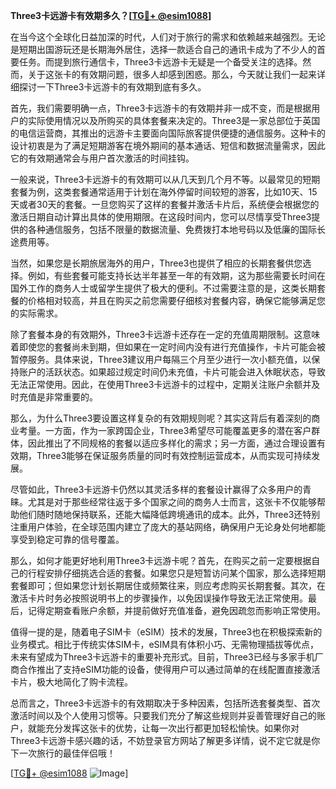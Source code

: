 **Three3卡远游卡有效期多久？[[TG💪+ @esim1088](https://t.me/s/esim1088)]**

在当今这个全球化日益加深的时代，人们对于旅行的需求和依赖越来越强烈。无论是短期出国游玩还是长期海外居住，选择一款适合自己的通讯卡成为了不少人的首要任务。而提到旅行通信卡，Three3卡远游卡无疑是一个备受关注的选择。然而，关于这张卡的有效期问题，很多人却感到困惑。那么，今天就让我们一起来详细探讨一下Three3卡远游卡的有效期到底有多久。

首先，我们需要明确一点，Three3卡远游卡的有效期并非一成不变，而是根据用户的实际使用情况以及所购买的具体套餐来决定的。Three3是一家总部位于英国的电信运营商，其推出的远游卡主要面向国际旅客提供便捷的通信服务。这种卡的设计初衷是为了满足短期游客在境外期间的基本通话、短信和数据流量需求，因此它的有效期通常会与用户首次激活的时间挂钩。

一般来说，Three3卡远游卡的有效期可以从几天到几个月不等。以最常见的短期套餐为例，这类套餐通常适用于计划在海外停留时间较短的游客，比如10天、15天或者30天的套餐。一旦您购买了这样的套餐并激活卡片后，系统便会根据您的激活日期自动计算出具体的使用期限。在这段时间内，您可以尽情享受Three3提供的各种通信服务，包括不限量的数据流量、免费拨打本地号码以及低廉的国际长途费用等。

当然，如果您是长期旅居海外的用户，Three3也提供了相应的长期套餐供您选择。例如，有些套餐可能支持长达半年甚至一年的有效期，这为那些需要长时间在国外工作的商务人士或留学生提供了极大的便利。不过需要注意的是，这类长期套餐的价格相对较高，并且在购买之前您需要仔细核对套餐内容，确保它能够满足您的实际需求。

除了套餐本身的有效期外，Three3卡远游卡还存在一定的充值周期限制。这意味着即使您的套餐尚未到期，但如果在一定时间内没有进行充值操作，卡片可能会被暂停服务。具体来说，Three3建议用户每隔三个月至少进行一次小额充值，以保持账户的活跃状态。如果超过规定时间仍未充值，卡片可能会进入休眠状态，导致无法正常使用。因此，在使用Three3卡远游卡的过程中，定期关注账户余额并及时充值是非常重要的。

那么，为什么Three3要设置这样复杂的有效期规则呢？其实这背后有着深刻的商业考量。一方面，作为一家跨国企业，Three3希望尽可能覆盖更多的潜在客户群体，因此推出了不同规格的套餐以适应多样化的需求；另一方面，通过合理设置有效期，Three3能够在保证服务质量的同时有效控制运营成本，从而实现可持续发展。

尽管如此，Three3卡远游卡仍然以其灵活多样的套餐设计赢得了众多用户的青睐。尤其是对于那些经常往返于多个国家之间的商务人士而言，这张卡不仅能够帮助他们随时随地保持联系，还能大幅降低跨境通讯的成本。此外，Three3还特别注重用户体验，在全球范围内建立了庞大的基站网络，确保用户无论身处何地都能享受到稳定可靠的信号覆盖。

那么，如何才能更好地利用Three3卡远游卡呢？首先，在购买之前一定要根据自己的行程安排仔细挑选合适的套餐。如果您只是短暂访问某个国家，那么选择短期套餐即可；但如果您计划长期居住或频繁往来，则应考虑购买长期套餐。其次，在激活卡片时务必按照说明书上的步骤操作，以免因误操作导致无法正常使用。最后，记得定期查看账户余额，并提前做好充值准备，避免因疏忽而影响正常使用。

值得一提的是，随着电子SIM卡（eSIM）技术的发展，Three3也在积极探索新的业务模式。相比于传统实体SIM卡，eSIM具有体积小巧、无需物理插拔等优点，未来有望成为Three3卡远游卡的重要补充形式。目前，Three3已经与多家手机厂商合作推出了支持eSIM功能的设备，使得用户可以通过简单的在线配置直接激活卡片，极大地简化了购卡流程。

总而言之，Three3卡远游卡的有效期取决于多种因素，包括所选套餐类型、首次激活时间以及个人使用习惯等。只要我们充分了解这些规则并妥善管理好自己的账户，就能充分发挥这张卡的优势，让每一次出行都更加轻松愉快。如果你对Three3卡远游卡感兴趣的话，不妨登录官方网站了解更多详情，说不定它就是你下一次旅行的最佳伴侣哦！

[[TG💪+ @esim1088](https://t.me/s/esim1088) ![Image](https://i.postimg.cc/4NQfJmqS/Snipaste-2025-05-13-00-14-12.png)]